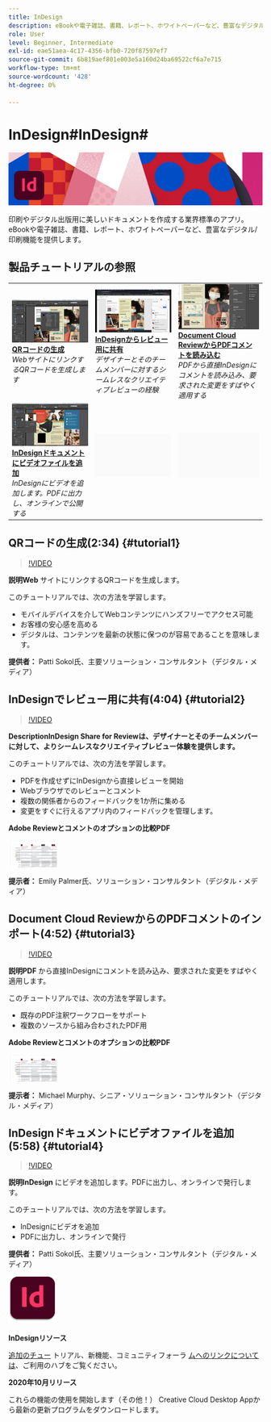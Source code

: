 ```yaml
---
title: InDesign
description: eBookや電子雑誌、書籍、レポート、ホワイトペーパーなど、豊富なデジタル/印刷機能を提供
role: User
level: Beginner, Intermediate
exl-id: eae51aea-4c17-4356-bfb0-720f87597ef7
source-git-commit: 6b819aef801e003e5a160d24ba69522cf6a7e715
workflow-type: tm+mt
source-wordcount: '428'
ht-degree: 0%

---
```


# InDesign#InDesign#

![チュートリアルのヒーローイメージ](../assets/InDesign.jpg)

印刷やデジタル出版用に美しいドキュメントを作成する業界標準のアプリ。 eBookや電子雑誌、書籍、レポート、ホワイトペーパーなど、豊富なデジタル/印刷機能を提供します。

## 製品チュートリアルの参照

<table style="table-layout:fixed">
<tr>
 <td>
    <a href="indesign.md#tutorial1">
        <img alt="QRコードの生成" src="../assets/InDesign_qrCodes_sokol_thumbnail.jpg" />
    </a>
    <div>
    <a href="indesign.md#tutorial1"><strong>QRコードの生成</strong></a>
    </div>
    <em>WebサイトにリンクするQRコードを生成します</em>
    <br>
  </td>
  <td>
   <a href="indesign.md#tutorial2">
      <img alt="InDesignからレビュー用に共有" src="../assets/indesign_shareforreview_palmer_thumbnail.jpg" />
   </a>
    <div>
   <a href="indesign.md#tutorial2"><strong>InDesignからレビュー用に共有</strong></a>
    </div>
    <em>デザイナーとそのチームメンバーに対するシームレスなクリエイティブレビューの経験</em>
    <br>
  </td>
  <td>
    <a href="indesign.md#tutorial3">
        <img alt="ドキュメントからPDFコメントを読み込む 
クラウドのレビュー" src="../assets/indesign_pdfcomments_murphy_thumbnail.jpg" />
    </a>
    <div>
    <a href="indesign.md#tutorial3"><strong>Document Cloud ReviewからPDFコメントを読み込む</strong></a>
    </div>
    <em>PDFから直接InDesignにコメントを読み込み、要求された変更をすばやく適用する</em>
    <br>
  </td>
</tr>
<tr>
<td>
   <a href="indesign.md#tutorial4">
      <img alt="InDesignドキュメントにビデオファイルを追加" src="../assets/indesign_video_sokol_thumbnail.jpg" />
   </a>
    <div>
   <a href="indesign.md#tutorial4"><strong>InDesignドキュメントにビデオファイルを追加</strong></a>
    </div>
    <em>InDesignにビデオを追加します。PDFに出力し、オンラインで公開する</em>
    <br>
  </td>
 <td>
    <img alt="スペーサ" src="../assets/Gray_thumbnail.png" />
    <div>
    <br>
 </td>
 <td>
    <img alt="スペーサ" src="../assets/Gray_thumbnail.png" />
    <div>
    <br>
 </td>
</tr>
</table>

## QRコードの生成(2:34) {#tutorial1}

>[!VIDEO](https://video.tv.adobe.com/v/326818?hidetitle=true)

**説明Web**
サイトにリンクするQRコードを生成します。

このチュートリアルでは、次の方法を学習します。
* モバイルデバイスを介してWebコンテンツにハンズフリーでアクセス可能
* お客様の安心感を高める
* デジタルは、コンテンツを最新の状態に保つのが容易であることを意味します。

**提供者：**
Patti Sokol氏、主要ソリューション・コンサルタント（デジタル・メディア）

## InDesignでレビュー用に共有(4:04) {#tutorial2}

>[!VIDEO](https://video.tv.adobe.com/v/326824?hidetitle=true)

**DescriptionInDesign Share for Reviewは、デザイナーとそのチームメンバーに対して、よりシームレスなクリエイティブレビュー体験を提供します。**


このチュートリアルでは、次の方法を学習します。
* PDFを作成せずにInDesignから直接レビューを開始
* Webブラウザでのレビューとコメント
* 複数の関係者からのフィードバックを1か所に集める
* 変更をすぐに行えるアプリ内のフィードバックを管理します。

**Adobe Reviewとコメントのオプションの比較PDF**

[![比較イメージ](../assets/ComparisonPDF_thumbnail_96.png)](../assets/Adobe_Review_and_Comment_Comparisons.pdf)

**提示者：**
Emily Palmer氏、ソリューション・コンサルタント（デジタル・メディア）

## Document Cloud ReviewからのPDFコメントのインポート(4:52) {#tutorial3}

>[!VIDEO](https://video.tv.adobe.com/v/326959?hidetitle=true)

**説明PDF**
から直接InDesignにコメントを読み込み、要求された変更をすばやく適用します。

このチュートリアルでは、次の方法を学習します。
* 既存のPDF注釈ワークフローをサポート
* 複数のソースから組み合わされたPDF用

**Adobe Reviewとコメントのオプションの比較PDF**

[![比較イメージ](../assets/ComparisonPDF_thumbnail_96.png)](../assets/Adobe_Review_and_Comment_Comparisons.pdf)

**提示者：**
Michael Murphy、シニア・ソリューション・コンサルタント（デジタル・メディア）

## InDesignドキュメントにビデオファイルを追加(5:58) {#tutorial4}

>[!VIDEO](https://video.tv.adobe.com/v/326757?hidetitle=true)

**説明InDesign**
にビデオを追加します。PDFに出力し、オンラインで発行します。

このチュートリアルでは、次の方法を学習します。
* InDesignにビデオを追加
* PDFに出力し、オンラインで発行

**提供者：**
Patti Sokol氏、主要ソリューション・コンサルタント（デジタル・メディア）

![InDesignロゴ](../assets/id_appicon_96.png)

**InDesignリソース**

[追加のチュー](https://helpx.adobe.com/support/indesign.html) トリアル、新機能、コミュニティフォーラ [ムへのリンクについては](https://helpx.adobe.com/indesign/user-guide.html/indesign/using/whats-new.ug.html)、ご利用のハブをご覧ください。

**2020年10月リリース**

これらの機能の使用を開始します（その他！） Creative Cloud Desktop Appから最新の更新プログラムをダウンロードします。
